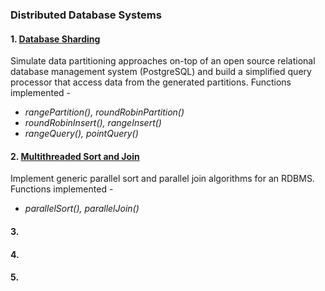 ### Distributed Database Systems

#### 1. <ins> Database Sharding </ins>
Simulate data partitioning approaches on-top of an open source relational database
management system (PostgreSQL) and build a simplified query processor that access data from the
generated partitions. Functions implemented - 
- *rangePartition(), roundRobinPartition()*
- *roundRobinInsert(), rangeInsert()*
- *rangeQuery(), pointQuery()*

#### 2. <ins> Multithreaded Sort and Join </ins>
Implement generic parallel sort and parallel join algorithms for an RDBMS. Functions implemented - 
- *parallelSort(), parallelJoin()*

#### 3.

#### 4.

#### 5.

